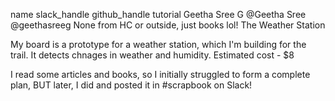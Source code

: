 name	slack_handle	github_handle	tutorial
Geetha Sree G
@Geetha Sree
@geethasreeg
None from HC or outside, just books lol!
The Weather Station

My board is a prototype for a weather station, which I'm building for the trail. It detects chnages in weather and humidity. Estimated cost - $8

I read some articles and books, so I initially struggled to form a complete plan, BUT later, I did and posted it in #scrapbook on Slack!
